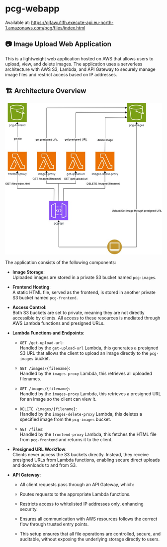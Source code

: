 # pcg-webapp

Available at: https://qjfawu1lfh.execute-api.eu-north-1.amazonaws.com/pcg/files/index.html

## 📷 Image Upload Web Application

This is a lightweight web application hosted on AWS that allows users to upload, view, and delete images. The application uses a serverless architecture with AWS S3, Lambda, and API Gateway to securely manage image files and restrict access based on IP addresses.

## 🏗️ Architecture Overview

![](architecture.jpg)

The application consists of the following components:

-   **Image Storage**: <br>
    Uploaded images are stored in a private S3 bucket named `pcg-images`.

-   **Frontend Hosting**: <br>
    A static HTML file, served as the frontend, is stored in another private S3 bucket named `pcg-frontend`.

-   **Access Control**: <br>
    Both S3 buckets are set to private, meaning they are not directly accessible by clients. All access to these resources is mediated through AWS Lambda functions and presigned URLs.

-   **Lambda Functions and Endpoints**:

    - `GET /get-upload-url`: <br>
Handled by the `get-upload-url` Lambda, this generates a presigned S3 URL that allows the client to upload an image directly to the `pcg-images` bucket.

    - `GET /images/{filename}`: <br>
Handled by the `images-proxy` Lambda, this retrieves all uploaded filenames.

    - `GET /images/{filename}`: <br>
Handled by the `images-proxy` Lambda, this retrieves a presigned URL for an image so the client can view it.

    - `DELETE /images/{filename}`: <br>
Handled by the `images-delete-proxy` Lambda, this deletes a specified image from the `pcg-images` bucket.

    - `GET /files`: <br>
Handled by the `frontend-proxy` Lambda, this fetches the HTML file from `pcg-frontend` and returns it to the client.

-   **Presigned URL Workflow**: <br>
    Clients never access the S3 buckets directly. Instead, they receive presigned URLs from Lambda functions, enabling secure direct uploads and downloads to and from S3.

-   **API Gateway**: <br>

    -   All client requests pass through an API Gateway, which:

    -   Routes requests to the appropriate Lambda functions.

    -   Restricts access to whitelisted IP addresses only, enhancing security.

    -   Ensures all communication with AWS resources follows the correct flow through trusted entry points.

    -   This setup ensures that all file operations are controlled, secure, and auditable, without exposing the underlying storage directly to users.
